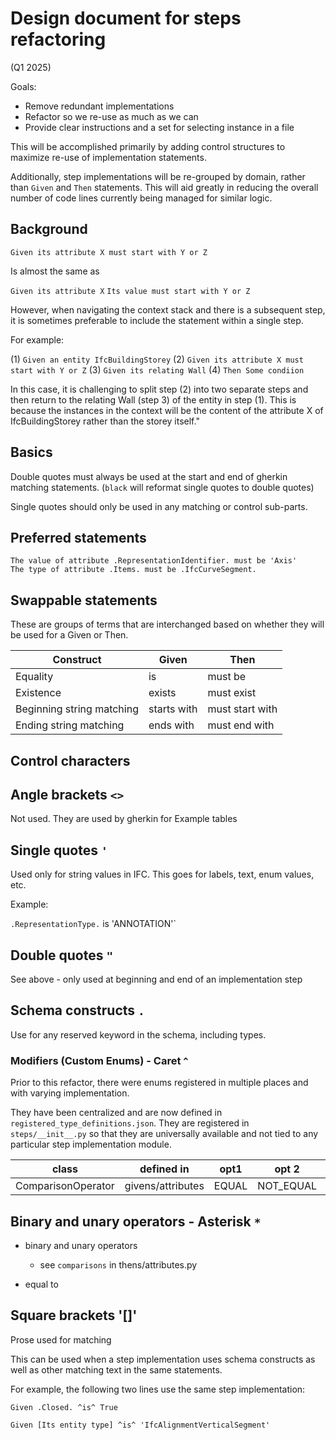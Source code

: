 # Design document for steps refactoring

(Q1 2025)

Goals:

- Remove redundant implementations
- Refactor so we re-use as much as we can
- Provide clear instructions and a set for selecting instance in a file

This will be accomplished primarily by adding control structures
to maximize re-use of implementation statements.

Additionally, step implementations will be re-grouped by domain, rather than
`Given` and `Then` statements.
This will aid greatly in reducing the overall number of code lines currently being managed
for similar logic.

## Background

`Given its attribute X must start with Y or Z`

Is almost the same as

`Given its attribute X`
`Its value must start with Y or Z`

However, when navigating the context stack and there is a subsequent step,
it is sometimes preferable to include the statement within a single step.

For example:

(1) `Given an entity IfcBuildingStorey`
(2) `Given its attribute X must start with Y or Z`
(3) `Given its relating Wall`
(4) `Then Some condiion`

In this case, it is challenging to split step (2) into two separate steps and then return to the
relating Wall (step 3) of the entity in step (1). This is because the instances in the context will be
the content of the attribute X of IfcBuildingStorey rather than the storey itself."

## Basics

Double quotes must always be used at the start and end of gherkin matching statements.
(`black` will reformat single quotes to double quotes)

Single quotes should only be used in any matching or control sub-parts.

## Preferred statements

``` gherkin
The value of attribute .RepresentationIdentifier. must be 'Axis'
The type of attribute .Items. must be .IfcCurveSegment.
```

## Swappable statements

These are groups of terms that are interchanged based on whether they will be used for a Given or Then.

| Construct                 | Given       | Then            |
|---------------------------|-------------|-----------------|
| Equality                  | is          | must be         |
| Existence                 | exists      | must exist      |
| Beginning string matching | starts with | must start with |
| Ending string matching    | ends with   | must end with   |


## Control characters

## Angle brackets `<>`

Not used.
They are used by gherkin for Example tables

## Single quotes `'`

Used only for string values in IFC.
This goes for labels, text, enum values, etc.

Example:

`.RepresentationType.` is 'ANNOTATION'`

## Double quotes `"`

See above - only used at beginning and end of an implementation step

## Schema constructs `.`

Use for any reserved keyword in the schema, including types.

### Modifiers (Custom Enums) - Caret `^`

Prior to this refactor, there were enums registered in multiple places and with varying implementation.

They have been centralized and are now defined in `registered_type_definitions.json`.
They are registered in `steps/__init__.py` so that they are universally available and not tied to
any particular step implementation module.


| class              | defined in        | opt1               | opt 2              | Notes                    |
|--------------------|-------------------|--------------------|--------------------|--------------------------|
| ComparisonOperator | givens/attributes | EQUAL              | NOT_EQUAL          |                          | 

## Binary and unary operators - Asterisk `*`

- binary and unary operators
  - see `comparisons` in thens/attributes.py

- equal to

## Square brackets '[]'

Prose used for matching

This can be used when a step implementation uses schema constructs
as well as other matching text in the same statements.

For example, the following two lines use the same step implementation:

```gherkin
Given .Closed. ^is^ True

Given [Its entity type] ^is^ 'IfcAlignmentVerticalSegment'
```
